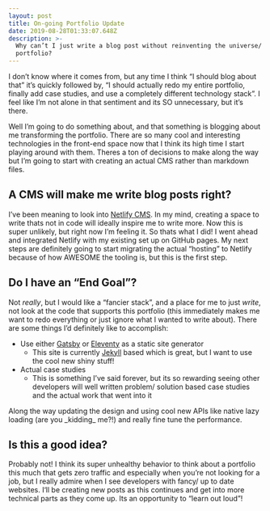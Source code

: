 ```yaml
---
layout: post
title: On-going Portfolio Update
date: 2019-08-28T01:33:07.648Z
description: >-
  Why can’t I just write a blog post without reinventing the universe/ my
  portfolio?
---
```

I don’t know where it comes from, but any time I think “I should blog about that” it’s quickly followed by, “I should actually redo my entire portfolio, finally add case studies, and use a completely different technology stack”. I feel like I’m not alone in that sentiment and its SO unnecessary, but it’s there.

Well I’m going to do something about, and that something is blogging about me transforming the portfolio. There are so many cool and interesting technologies in the front-end space now that I think its high time I start playing around with them. Theres a ton of decisions to make along the way but I’m going to start with creating an actual CMS rather than markdown files. 

## A CMS will make me write blog posts right?

I’ve been meaning to look into [Netlify CMS](https://www.netlifycms.org/). In my mind, creating a space to write thats not in code will ideally inspire me to write more. Now this is super unlikely, but right now I’m feeling it. So thats what I did! I went ahead and integrated Netlify with my existing set up on GitHub pages. My next steps are definitely going to start migrating the actual “hosting” to Netlify because of how AWESOME the tooling is, but this is the first step.

## Do I have an “End Goal”?

Not _really_, but I would like a “fancier stack”, and a place for me to just _write_, not look at the code that supports this portfolio (this immediately makes me want to redo everything or just ignore what I wanted to write about). There are some things I’d definitely like to accomplish:

* Use either [Gatsby](https://www.gatsbyjs.org/) or [Eleventy](https://www.11ty.io/) as a static site generator
  * This site is currently [Jekyll](https://jekyllrb.com/) based which is great, but I want to use the cool new shiny stuff!
* Actual case studies
  * This is something I’ve said forever, but its so rewarding seeing other developers will well written problem/ solution based case studies and the actual work that went into it

Along the way updating the design and using cool new APIs like native lazy loading (are you \_kidding\_ me?!) and really fine tune the performance.

## Is this a good idea?

Probably not! I think its super unhealthy behavior to think about a portfolio this much that gets zero traffic and especially when you’re not looking for a job, but I really admire when I see developers with fancy/ up to date websites. I‘ll be creating new posts as this continues and get into more technical parts as they come up. Its an opportunity to “learn out loud”!
